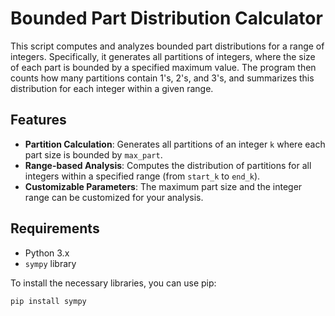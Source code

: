 # Bounded Part Distribution Calculator

This script computes and analyzes bounded part distributions for a range of integers. Specifically, it generates all partitions of integers, where the size of each part is bounded by a specified maximum value. The program then counts how many partitions contain 1's, 2's, and 3's, and summarizes this distribution for each integer within a given range.

## Features

- **Partition Calculation**: Generates all partitions of an integer `k` where each part size is bounded by `max_part`.
- **Range-based Analysis**: Computes the distribution of partitions for all integers within a specified range (from `start_k` to `end_k`).
- **Customizable Parameters**: The maximum part size and the integer range can be customized for your analysis.

## Requirements

- Python 3.x
- `sympy` library

To install the necessary libraries, you can use pip:

```bash
pip install sympy
```
